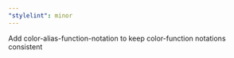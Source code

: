 ```yaml
---
"stylelint": minor
---
```


Add color-alias-function-notation to keep color-function notations consistent
